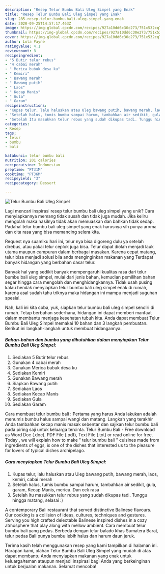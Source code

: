 ```yaml
---
description: "Resep Telur Bumbu Bali Uleg Simpel yang Enak"
title: "Resep Telur Bumbu Bali Uleg Simpel yang Enak"
slug: 285-resep-telur-bumbu-bali-uleg-simpel-yang-enak
date: 2020-09-25T14:57:17.463Z
image: https://img-global.cpcdn.com/recipes/927a10dd6c30e273/751x532cq70/telur-bumbu-bali-uleg-simpel-foto-resep-utama.jpg
thumbnail: https://img-global.cpcdn.com/recipes/927a10dd6c30e273/751x532cq70/telur-bumbu-bali-uleg-simpel-foto-resep-utama.jpg
cover: https://img-global.cpcdn.com/recipes/927a10dd6c30e273/751x532cq70/telur-bumbu-bali-uleg-simpel-foto-resep-utama.jpg
author: Lola Payne
ratingvalue: 4.1
reviewcount: 8
recipeingredient:
- "5 Butir telur rebus"
- "4 cabai merah"
- " Merica bubuk desa ku"
- " Kemiri"
- " Bawang merah"
- " Bawang putih"
- " Laos"
- " Kecap Manis"
- " Gula"
- " Garam"
recipeinstructions:
- "Kupas telur, lalu haluskan atau Uleg bawang putih, bawang merah, laos, kemiri, cabai merah"
- "Setelah halus, tumis bumbu sampai harum, tambahkan air sedikit, gula, garam, Kecap Manis, merica. Dan cek rasa"
- "Setelah Itu masukkan telur rebus yang sudah dikupas tadi. Tunggu hingga matang, selasai :)"
categories:
- Resep
tags:
- telur
- bumbu
- bali

katakunci: telur bumbu bali 
nutrition: 201 calories
recipecuisine: Indonesian
preptime: "PT31M"
cooktime: "PT36M"
recipeyield: "3"
recipecategory: Dessert

---
```



![Telur Bumbu Bali Uleg Simpel](https://img-global.cpcdn.com/recipes/927a10dd6c30e273/751x532cq70/telur-bumbu-bali-uleg-simpel-foto-resep-utama.jpg)

Lagi mencari inspirasi resep telur bumbu bali uleg simpel yang unik? Cara menyiapkannya memang tidak susah dan tidak juga mudah. Jika keliru mengolah maka hasilnya tidak akan memuaskan dan bahkan tidak sedap. Padahal telur bumbu bali uleg simpel yang enak harusnya sih punya aroma dan cita rasa yang bisa memancing selera kita.

Request nya suamiku hari ini, telur nya bisa digoreng dulu ya setelah direbus, atau pakai telur ceplok juga bisa. Telur dapat diolah menjadi lauk utama maupun campuran dalam berbagai masakan. Karena cepat matang, telur bisa menjadi solusi bila anda menginginkan makanan yang Terdapat banyak hidangan yang berbahan dasar telur.

Banyak hal yang sedikit banyak mempengaruhi kualitas rasa dari telur bumbu bali uleg simpel, mulai dari jenis bahan, kemudian pemilihan bahan segar hingga cara mengolah dan menghidangkannya. Tidak usah pusing kalau hendak menyiapkan telur bumbu bali uleg simpel enak di rumah, karena asal sudah tahu triknya maka hidangan ini mampu menjadi suguhan spesial.


Nah, kali ini kita coba, yuk, siapkan telur bumbu bali uleg simpel sendiri di rumah. Tetap berbahan sederhana, hidangan ini dapat memberi manfaat dalam membantu menjaga kesehatan tubuh kita. Anda dapat membuat Telur Bumbu Bali Uleg Simpel memakai 10 bahan dan 3 langkah pembuatan. Berikut ini langkah-langkah untuk membuat hidangannya.

<!--inarticleads1-->

##### Bahan-bahan dan bumbu yang dibutuhkan dalam menyiapkan Telur Bumbu Bali Uleg Simpel:

1. Sediakan 5 Butir telur rebus
1. Gunakan 4 cabai merah
1. Gunakan  Merica bubuk desa ku
1. Sediakan  Kemiri
1. Gunakan  Bawang merah
1. Siapkan  Bawang putih
1. Sediakan  Laos
1. Sediakan  Kecap Manis
1. Sediakan  Gula
1. Sediakan  Garam


Cara membuat telur bumbu bali : Pertama yang harus Anda lakukan adalah menumis bumbu halus sampai wangi dan matang. Langkah yang terakhir Anda tambahkan kecap manis masak sebentar dan sajikan telur bumbu bali pada piring saji untuk keluarga tercinta. Telur Bumbu Bali - Free download as Word Doc (.doc), PDF File (.pdf), Text File (.txt) or read online for free. Today , we will explain how to make &#34; telur bumbu bali &#34; cuisines made from ingredients of eggs, is one of the dishes that interested us to the pleasure for lovers of typical dishes archipelago. 

<!--inarticleads2-->

##### Cara menyiapkan Telur Bumbu Bali Uleg Simpel:

1. Kupas telur, lalu haluskan atau Uleg bawang putih, bawang merah, laos, kemiri, cabai merah
1. Setelah halus, tumis bumbu sampai harum, tambahkan air sedikit, gula, garam, Kecap Manis, merica. Dan cek rasa
1. Setelah Itu masukkan telur rebus yang sudah dikupas tadi. Tunggu hingga matang, selasai :)


A contemporary Bali restaurant that served distinctive Balinese flavours. Our cooking is a collision of ideas, cultures, techniques and gestures. Serving you high crafted delectable Balinese inspired dishes in a cozy atmosphere that play along with mellow ambient. Cara membuat telur bumbu bali yang pedas. Berbeda dengan telur balado khas Sumatera Barat, telur pedas Bali punya bumbu lebih halus dan harum daun jeruk. 

Terima kasih telah menggunakan resep yang kami tampilkan di halaman ini. Harapan kami, olahan Telur Bumbu Bali Uleg Simpel yang mudah di atas dapat membantu Anda menyiapkan makanan yang enak untuk keluarga/teman ataupun menjadi inspirasi bagi Anda yang berkeinginan untuk berjualan makanan. Selamat mencoba!
